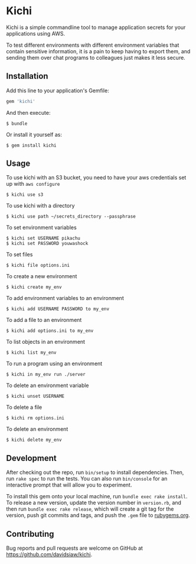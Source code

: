 # Kichi

Kichi is a simple commandline tool to manage application secrets for your applications using AWS.

To test different environments with different environment variables that contain sensitive information, it is a pain to keep having to export them, and sending them over chat programs to colleagues just makes it less secure.

## Installation

Add this line to your application's Gemfile:

```ruby
gem 'kichi'
```

And then execute:

    $ bundle

Or install it yourself as:

    $ gem install kichi

## Usage

To use kichi with an S3 bucket, you need to have your aws credentials set up with `aws configure`

	$ kichi use s3

To use kichi with a directory

	$ kichi use path ~/secrets_directory --passphrase

To set environment variables

	$ kichi set USERNAME pikachu
	$ kichi set PASSWORD youwashock

To set files

	$ kichi file options.ini

To create a new environment

	$ kichi create my_env

To add environment variables to an environment

	$ kichi add USERNAME PASSWORD to my_env

To add a file to an environment

	$ kichi add options.ini to my_env

To list objects in an environment

	$ kichi list my_env

To run a program using an environment

	$ kichi in my_env run ./server

To delete an environment variable

	$ kichi unset USERNAME

To delete a file

	$ kichi rm options.ini

To delete an environment

	$ kichi delete my_env

## Development

After checking out the repo, run `bin/setup` to install dependencies. Then, run `rake spec` to run the tests. You can also run `bin/console` for an interactive prompt that will allow you to experiment.

To install this gem onto your local machine, run `bundle exec rake install`. To release a new version, update the version number in `version.rb`, and then run `bundle exec rake release`, which will create a git tag for the version, push git commits and tags, and push the `.gem` file to [rubygems.org](https://rubygems.org).

## Contributing

Bug reports and pull requests are welcome on GitHub at https://github.com/davidsiaw/kichi.

